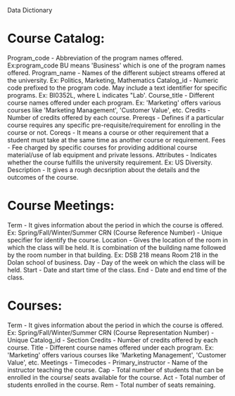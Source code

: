 Data Dictionary

# Course Catalog:
Program_code - Abbreviation of the program names offered. Ex:program_code BU means 'Business' which is one of the program names offered.
Program_name - Names of the different subject streams offered at the university. Ex: Politics, Marketing, Mathematics
Catalog_id - Numeric code prefixed to the program code. May include a text identifier for specific programs. Ex: BI0352L, where L indicates "Lab'.
Course_title - Different course names offered under each program. Ex: 'Marketing' offers various courses like 'Marketing Management', 'Customer Value', etc.
Credits - Number of credits offered by each course.
Prereqs - Defines if a particular course requires any specific pre-requisite/requirement for enrolling in the course or not.
Coreqs - It means a course or other requirement that a student must take at the same time as another course or requirement.
Fees - Fee charged by specific courses for providing additional course material/use of lab equipment and private lessons.
Attributes - Indicates whether the course fulfills the university requirement. Ex: US Diversity.
Description - It gives a rough decsription about the details and the outcomes of the course.


# Course Meetings:
Term - It gives information about the period in which the course is offered. Ex: Spring/Fall/Winter/Summer
CRN (Course Reference Number) - Unique specifier for identify the course.
Location - Gives the location of the room in which the class will be held. It is combination of the building name followed by the room number in that building. Ex: DSB 218 means Room 218 in the Dolan school of business.
Day - Day of the week on which the class will be held.
Start - Date and start time of the class.
End - Date and end time of the class.


# Courses:
Term - It gives information about the period in which the course is offered. Ex: Spring/Fall/Winter/Summer
CRN (Course Representation Number) - Unique
Catalog_id - 
Section
Credits - Number of credits offered by each course.
Title - Different course names offered under each program. Ex: 'Marketing' offers various courses like 'Marketing Management', 'Customer Value', etc.
Meetings - 
Timecodes - 
Primary_instructor - Name of the instructor teaching the course.
Cap - Total number of students that can be enrolled in the course/ seats available for the course.
Act - Total number of students enrolled in the course.
Rem - Total number of seats remaining.
